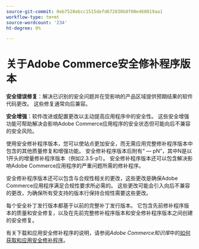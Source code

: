 ```yaml
---
source-git-commit: 0eb7528ebcc1515defd672830b8f00e460819aa1
workflow-type: tm+mt
source-wordcount: '234'
ht-degree: 0%

---
```

# 关于Adobe Commerce安全修补程序版本

**安全错误修复**：解决已识别的安全问题并在受影响的产品区域提供预期结果的软件代码更改。 这些修复通常向后兼容。

**安全增强**：软件改进或配置更改以主动提高应用程序中的安全性。 这些安全增强功能可帮助解决会影响Adobe Commerce应用程序的安全状态但可能向后不兼容的安全风险。

使用安全修补程序版本，您可以使站点更加安全，而无需应用完整修补程序版本中包含的其他质量修复和增强功能。 安全修补程序版本后附有“ — pN”，其中N是以1开头的增量修补程序版本（例如2.3.5-p1）。 安全修补程序版本还可以包含解决影响Adobe Commerce应用程序的严重问题所需的修补程序。

安全修补程序版本还可以包含与合规性相关的更改，这些更改是确保Adobe Commerce应用程序满足合规性要求所必需的。 这些更改可能会引入向后不兼容的更改，为确保所有受支持的版本行保持合规性需要这些更改。

每个安全补丁发行版本都基于以前的完整补丁发行版本。 它包含先前修补程序版本的质量和安全修复，以及在先前完整修补程序版本和安全修补程序版本之间创建的安全修复。

有关下载和应用安全修补程序的说明，请参阅&#x200B;_Adobe Commerce知识库_&#x200B;中的[如何获取和应用安全修补程序](https://experienceleague.adobe.com/zh-hans/docs/commerce-knowledge-base/kb/how-to/how-to-obtain-and-apply-security-patches)。
